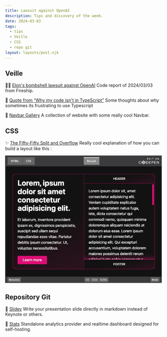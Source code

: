 ```yaml
---
title: Lawsuit against OpenAI
description: Tips and discovery of the week.
date: 2024-03-03
tags:
  - tips
  - Veille
  - CSS
  - repo git
layout: layouts/post.njk
---
```


## Veille

👨‍💻 [Elon's bombshell lawsuit against OpenAI](https://www.youtube.com/watch?v=KbzGy3whpy0)
Code report of 2024/03/03 from Fireship.

📗 [Quote from “Why my code isn't in TypeScript”](https://arc.net/l/quote/ehdgpakq)
Some thoughts about why sometimes its frustrating to use Typescript

🎨 [Navbar Gallery](https://www.navbar.gallery/)
A collection of website with some really cool Navbar.

## CSS

✨ [The Fifty-Fifty Split and Overflow](https://ryanmulligan.dev/blog/50-50-overflow/)
Really cool explanation of how you can build a layout like this :

![The Fifty-Fifty layout](/img/2024-03-04/fifty-fifty-layout.png)


## Repository Git

🐙 [Slidev](https://sli.dev/)
Write your presentation slide directly in markdown instead of Keynote or others.

🐙 [Stats](https://github.com/UdaraJay/Stats)
Standalone analytics provider and realtime dashboard designed for self-hosting.
